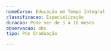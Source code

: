 ```yaml
---
nomeCurso: Educação em Tempo Integral
classificacao: Especialização
duracao: Pode ser de 3 a 18 meses
observacao: obs
tipo: Pós Graduação

---
```



